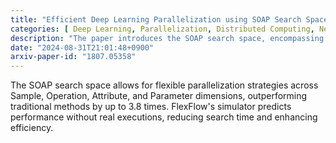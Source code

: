 ```yaml
---
title: "Efficient Deep Learning Parallelization using SOAP Search Space and FlexFlow Framework"
categories: [ Deep Learning, Parallelization, Distributed Computing, Neural Networks, Optimization ]
description: "The paper introduces the SOAP search space, encompassing Sample-Operation-Attribute-Parameter dimensions, for optimizing parallelization strategies in deep neural network training. The FlexFlow framework utilizes a guided randomized search algorithm with a novel execution simulator to efficiently explore the vast SOAP space and achieve significant speedups in DNN training."
date: "2024-08-31T21:01:48+0900"
arxiv-paper-id: "1807.05358"
---
```

The SOAP search space allows for flexible parallelization strategies across Sample, Operation, Attribute, and Parameter dimensions, outperforming traditional methods by up to 3.8 times. FlexFlow's simulator predicts performance without real executions, reducing search time and enhancing efficiency.
